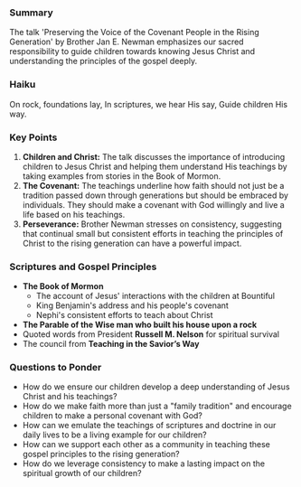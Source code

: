 ### Summary

The talk 'Preserving the Voice of the Covenant People in the Rising Generation' by Brother Jan E. Newman emphasizes our sacred responsibility to guide children towards knowing Jesus Christ and understanding the principles of the gospel deeply.

### Haiku

On rock, foundations lay,
In scriptures, we hear His say,
Guide children His way.

### Key Points

1. **Children and Christ:** The talk discusses the importance of introducing children to Jesus Christ and helping them understand His teachings by taking examples from stories in the Book of Mormon.
2. **The Covenant:** The teachings underline how faith should not just be a tradition passed down through generations but should be embraced by individuals. They should make a covenant with God willingly and live a life based on his teachings.
3. **Perseverance:** Brother Newman stresses on consistency, suggesting that continual small but consistent efforts in teaching the principles of Christ to the rising generation can have a powerful impact.

### Scriptures and Gospel Principles

- **The Book of Mormon**
    - The account of Jesus' interactions with the children at Bountiful
    - King Benjamin's address and his people's covenant 
    - Nephi's consistent efforts to teach about Christ 
- **The Parable of the Wise man who built his house upon a rock** 
- Quoted words from President **Russell M. Nelson** for spiritual survival 
- The council from **Teaching in the Savior’s Way** 

### Questions to Ponder

- How do we ensure our children develop a deep understanding of Jesus Christ and his teachings?
- How do we make faith more than just a "family tradition" and encourage children to make a personal covenant with God?
- How can we emulate the teachings of scriptures and doctrine in our daily lives to be a living example for our children?
- How can we support each other as a community in teaching these gospel principles to the rising generation?
- How do we leverage consistency to make a lasting impact on the spiritual growth of our children?
